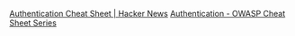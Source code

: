 
[Authentication Cheat Sheet | Hacker News](https://news.ycombinator.com/item?id=8984266)
[Authentication - OWASP Cheat Sheet Series](https://cheatsheetseries.owasp.org/cheatsheets/Authentication_Cheat_Sheet.html)
